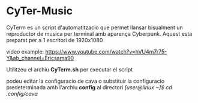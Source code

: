 # CyTer-Music

CyTerm es un script d'automatitzacio que permet llansar bisualment
un reproductor de musica per terminal amb aparença Cyberpunk. 
Aquest esta preparat per a 1 escritori de 1920x1080


video example: https://www.youtube.com/watch?v=hVU4m7r75-Y&ab_channel=Ericsama90


Utilitzeu el archiu **CyTerm.sh** per executar el script

podeu editar la configuracio de cava o substituir la configuracio predeterminada amb l'archiu **config** al directori 
_[user@linux ~]$ cd .config/cava_

